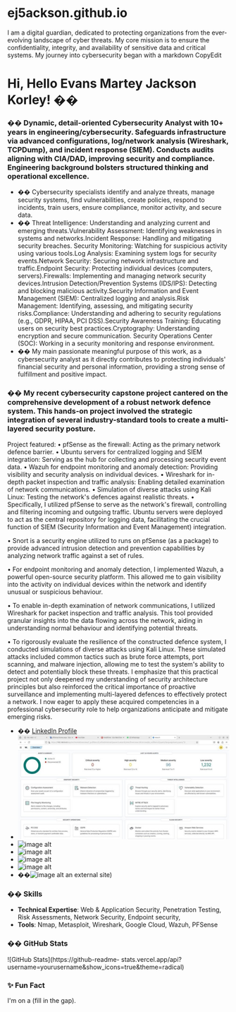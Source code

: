 # ej5ackson.github.io
I am a digital guardian, dedicated to protecting organizations from the ever-evolving landscape of cyber threats.
My core mission is to ensure the confidentiality, integrity, and availability of sensitive data and critical systems.
My journey into cybersecurity began with a 
markdown
CopyEdit
# Hi, Hello Evans Martey Jackson Korley! ��
### �� Dynamic, detail-oriented Cybersecurity Analyst with 10+ years in engineering/cybersecurity. Safeguards infrastructure via advanced configurations, log/network analysis (Wireshark, TCPDump), and incident response (SIEM). Conducts audits aligning with CIA/DAD, improving security and compliance. Engineering background bolsters structured thinking and operational excellence.
- ��️ Cybersecurity specialists identify and analyze threats, manage security systems, find vulnerabilities, create policies, respond to incidents, train users, ensure compliance, monitor activity, and secure data.
- �� Threat Intelligence: Understanding and analyzing current and emerging threats.Vulnerability Assessment: Identifying weaknesses in systems and networks.Incident Response: Handling and mitigating security breaches.
Security Monitoring: Watching for suspicious activity using various tools.Log Analysis: Examining system logs for security events.Network Security: Securing network infrastructure and traffic.Endpoint Security: Protecting individual devices (computers, servers).Firewalls: Implementing and managing network security devices.Intrusion Detection/Prevention Systems (IDS/IPS): Detecting and blocking malicious activity.Security Information and Event Management (SIEM): Centralized logging and analysis.Risk Management: Identifying, assessing, and mitigating security risks.Compliance: Understanding and adhering to security regulations (e.g., GDPR, HIPAA, PCI DSS).Security Awareness Training: Educating users on security best practices.Cryptography: Understanding encryption and secure communication.
Security Operations Center (SOC): Working in a security monitoring and response environment.
- �� My main passionate meaningful purpose of this work, as a cybersecurity analyst as it directly contributes to protecting individuals' financial security and personal information, providing a strong sense of fulfillment and positive impact.
### �� My recent cybersecurity capstone project cantered on the comprehensive development of a robust network defence system. This hands-on project involved the strategic integration of several industry-standard tools to create a multi-layered security posture.
Project featured:
•	pfSense as the firewall: Acting as the primary network defence barrier.
•	Ubuntu servers for centralized logging and SIEM integration: Serving as the hub for collecting and processing security event data.
•	Wazuh for endpoint monitoring and anomaly detection: Providing visibility and security analysis on individual devices.
•	Wireshark for in-depth packet inspection and traffic analysis: Enabling detailed examination of network communications.
•	Simulation of diverse attacks using Kali Linux: Testing the network's defences against realistic threats.
•	Specifically, I utilized pfSense to serve as the network's firewall, controlling and filtering incoming and outgoing traffic. Ubuntu servers were deployed to act as the central repository for logging data, facilitating the crucial function of SIEM (Security Information and Event Management) integration.

•	Snort is a security engine utilized to runs on pfSense (as a package) to provide advanced intrusion detection and prevention capabilities by analyzing network traffic against a set of rules.

•	For endpoint monitoring and anomaly detection, I implemented Wazuh, a powerful open-source security platform. This allowed me to gain visibility into the activity on individual devices within the network and identify unusual or suspicious behaviour.

•	To enable in-depth examination of network communications, I utilized Wireshark for packet inspection and traffic analysis. This tool provided granular insights into the data flowing across the network, aiding in understanding normal behaviour and identifying potential threats.

•	To rigorously evaluate the resilience of the constructed defence system, I conducted simulations of diverse attacks using Kali Linux. These simulated attacks included common tactics such as brute force attempts, port scanning, and malware injection, allowing me to test the system's ability to detect and potentially block these threats.
I emphasize that this practical project not only deepened my understanding of security architecture principles but also reinforced the critical importance of proactive surveillance and implementing multi-layered defences to effectively protect a network. I now eager to apply these acquired competencies in a professional cybersecurity role to help organizations anticipate and mitigate emerging risks.
- �� [LinkedIn Profile](https://linkedin.com/in/yourprofile)
- ![image alt](https://github.com/ej5ackson/ej5ackson.github.io/blob/main/A%20screenshot%20illustrates%20Wazuh%20dashboard%20overview%20after%20the%20attack.jpg)
- ![image alt]()
- ![image alt]()
- ![image alt]()
- ![image alt]()
- ��![image alt]()
an external site)
### ��️ Skills
- **Technical Expertise**: Web &amp; Application Security, Penetration Testing,
Risk Assessments, Network Security, Endpoint security,
- **Tools**: Nmap, Metasploit, Wireshark, Google Cloud, Wazuh, PFSense
### �� GitHub Stats
![GitHub Stats](https://github-readme-
stats.vercel.app/api?username=yourusername&amp;show_icons=true&amp;theme=radical)
### ✨ Fun Fact
I&#39;m on a (fill in the gap).
